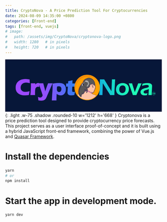 ```yaml
---
title: CryptoNova - A Price Prediction Tool For Cryptocurrencies
date: 2024-08-09 14:35:00 +0800
categories: [Front-end]
tags: [front-end, vuejs]
# image:
#   path: /assets/img/CryptoNova/cryptonova-logo.png
#   width: 1280   # in pixels
#   height: 720   # in pixels
---
```


![](/assets/img/CryptoNova/cryptonova-logo.png){: .light .w-75 .shadow .rounded-10 w='1212' h='668' }
Cryptonova is a price prediction tool designed to provide cryptocurrency price forecasts. This project serves as a user interface proof-of-concept and it is built using a hybrid JavaScript front-end framework, combining the power of Vue.js and [Quasar Framework](https://quasar.dev/).

# Install the dependencies
```bash
yarn
# or
npm install
```
# Start the app in development mode.

```bash
yarn dev
```
